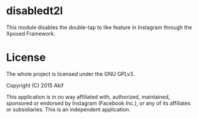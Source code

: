 # disabledt2l
This module disables the double-tap to like feature in Instagram through the Xposed Framework.

# License
The whole project is licensed under the GNU GPLv3. 

Copyright (C) 2015 Akif

This application is in no way affiliated with, authorized, maintained, sponsored or endorsed by Instagram (Facebook Inc.), or any of its affiliates or subsidiaries. This is an independent application.

